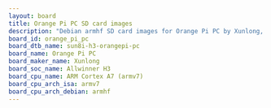 ```yaml
---
layout: board
title: Orange Pi PC SD card images
description: "Debian armhf SD card images for Orange Pi PC by Xunlong, SoC: Allwinner H3, CPU ISA: armv7"
board_id: orange_pi_pc
board_dtb_name: sun8i-h3-orangepi-pc
board_name: Orange Pi PC
board_maker_name: Xunlong
board_soc_name: Allwinner H3
board_cpu_name: ARM Cortex A7 (armv7)
board_cpu_arch_isa: armv7
board_cpu_arch_debian: armhf
---
```

